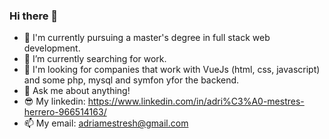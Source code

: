 ### Hi there 👋

- 🌱 I'm currently pursuing a master's degree in full stack web development.
- 🔭 I’m currently searching for work.
- 👀 I'm looking for companies that work with VueJs (html, css, javascript) and some php, mysql and symfon yfor the backend.
- 💬 Ask me about anything!
- 😎 My linkedin:  https://www.linkedin.com/in/adri%C3%A0-mestres-herrero-966514163/
- 📫 My email: adriamestresh@gmail.com
